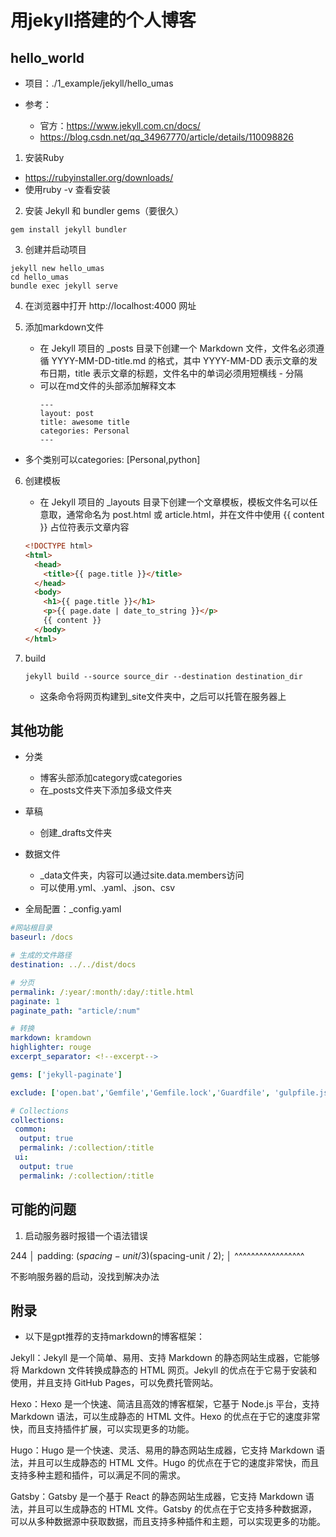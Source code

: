 # 用jekyll搭建的个人博客


## hello_world

- 项目：./1_example/jekyll/hello_umas


- 参考：
  - 官方：https://www.jekyll.com.cn/docs/
  - https://blog.csdn.net/qq_34967770/article/details/110098826


1. 安装Ruby
  - https://rubyinstaller.org/downloads/
  - 使用ruby -v 查看安装


2. 安装 Jekyll 和 bundler gems（要很久）
  ```
  gem install jekyll bundler
  ```

3. 创建并启动项目
  ```
  jekyll new hello_umas
  cd hello_umas
  bundle exec jekyll serve
  ```

4. 在浏览器中打开 http://localhost:4000 网址


5. 添加markdown文件
   - 在 Jekyll 项目的 _posts 目录下创建一个 Markdown 文件，文件名必须遵循 YYYY-MM-DD-title.md 的格式，其中 YYYY-MM-DD 表示文章的发布日期，title 表示文章的标题，文件名中的单词必须用短横线 - 分隔
   - 可以在md文件的头部添加解释文本
      ```
      ---
      layout: post
      title: awesome title
      categories: Personal
      ---
      ```
  - 多个类别可以categories: [Personal,python]

6. 创建模板
   - 在 Jekyll 项目的 _layouts 目录下创建一个文章模板，模板文件名可以任意取，通常命名为 post.html 或 article.html，并在文件中使用 {{ content }} 占位符表示文章内容
    ```html
    <!DOCTYPE html>
    <html>
      <head>
        <title>{{ page.title }}</title>
      </head>
      <body>
        <h1>{{ page.title }}</h1>
        <p>{{ page.date | date_to_string }}</p>
        {{ content }}
      </body>
    </html>
    ```

7. build
    ```
    jekyll build --source source_dir --destination destination_dir
    ```
    - 这条命令将网页构建到_site文件夹中，之后可以托管在服务器上




## 其他功能

- 分类
  - 博客头部添加category或categories
  - 在_posts文件夹下添加多级文件夹


- 草稿
  - 创建_drafts文件夹


- 数据文件
  - _data文件夹，内容可以通过site.data.members访问
  - 可以使用.yml、.yaml、.json、csv


- 全局配置：_config.yaml
```yaml
#网站根目录
baseurl: /docs

# 生成的文件路径
destination: ../../dist/docs

# 分页
permalink: /:year/:month/:day/:title.html
paginate: 1
paginate_path: "article/:num"

# 转换
markdown: kramdown
highlighter: rouge
excerpt_separator: <!--excerpt-->

gems: ['jekyll-paginate']

exclude: ['open.bat','Gemfile','Gemfile.lock','Guardfile', 'gulpfile.js']

# Collections
collections:
 common:
  output: true
  permalink: /:collection/:title
 ui:
  output: true
  permalink: /:collection/:title
```


## 可能的问题


1. 启动服务器时报错一个语法错误

244 │     padding: ($spacing-unit / 3) ($spacing-unit / 2);
    │               ^^^^^^^^^^^^^^^^^

不影响服务器的启动，没找到解决办法


## 附录

- 以下是gpt推荐的支持markdown的博客框架：

Jekyll：Jekyll 是一个简单、易用、支持 Markdown 的静态网站生成器，它能够将 Markdown 文件转换成静态的 HTML 网页。Jekyll 的优点在于它易于安装和使用，并且支持 GitHub Pages，可以免费托管网站。

Hexo：Hexo 是一个快速、简洁且高效的博客框架，它基于 Node.js 平台，支持 Markdown 语法，可以生成静态的 HTML 文件。Hexo 的优点在于它的速度非常快，而且支持插件扩展，可以实现更多的功能。

Hugo：Hugo 是一个快速、灵活、易用的静态网站生成器，它支持 Markdown 语法，并且可以生成静态的 HTML 文件。Hugo 的优点在于它的速度非常快，而且支持多种主题和插件，可以满足不同的需求。

Gatsby：Gatsby 是一个基于 React 的静态网站生成器，它支持 Markdown 语法，并且可以生成静态的 HTML 文件。Gatsby 的优点在于它支持多种数据源，可以从多种数据源中获取数据，而且支持多种插件和主题，可以实现更多的功能。